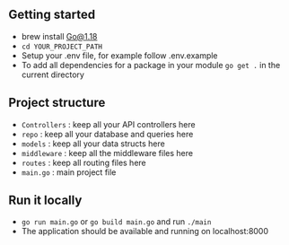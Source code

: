 ## Getting started

- brew install Go@1.18
- `cd YOUR_PROJECT_PATH`
- Setup your .env file, for example follow .env.example
- To add all dependencies for a package in your module `go get .` in the current directory


## Project structure

- `Controllers` : keep all your API controllers here
- `repo` : keep all your database and queries here
- `models` : keep all your data structs here
- `middleware` : keep all the middleware files here
- `routes` : keep all routing files here
- `main.go` : main project file

## Run it locally
- `go run main.go` or `go build main.go` and run `./main`
- The application should be available and running on localhost:8000
